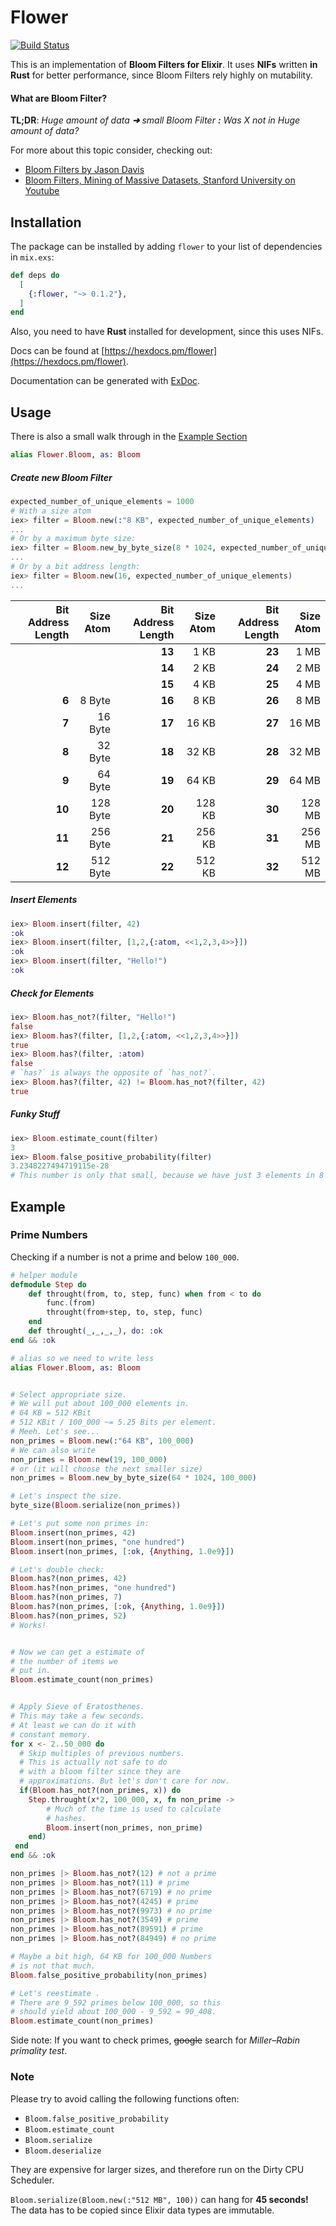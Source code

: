 # Flower
[![Build Status](https://travis-ci.org/CodeSteak/Flower.svg?branch=master)](https://travis-ci.org/CodeSteak/Flower)

This is an implementation of __Bloom Filters for Elixir__. It uses __NIFs__ written __in Rust__ for better performance, since Bloom Filters rely highly on mutability.

#### What are Bloom Filter?
__TL;DR__: *Huge amount of data __➜__ small Bloom Filter __:__ Was X not in Huge amount of data?*

For more about this topic consider, checking out:
* [Bloom Filters by Jason Davis](https://www.jasondavies.com/bloomfilter/)
* [Bloom Filters, Mining of Massive Datasets, Stanford University on Youtube](https://www.youtube.com/watch?v=qBTdukbzc78)

## Installation

The package can be installed by adding `flower` to your list of dependencies in `mix.exs`:

```elixir
def deps do
  [
    {:flower, "~> 0.1.2"},
  ]
end
```

Also, you need to have __Rust__ installed for development, since this uses NIFs.

Docs can be found at [https://hexdocs.pm/flower](https://hexdocs.pm/flower).

Documentation can be generated with [ExDoc](https://github.com/elixir-lang/ex_doc).

## Usage
There is also a small walk through in the [Example Section](#example)
```elixir
alias Flower.Bloom, as: Bloom
```
##### Create new Bloom Filter
```elixir
expected_number_of_unique_elements = 1000
# With a size atom
iex> filter = Bloom.new(:"8 KB", expected_number_of_unique_elements)
...
# Or by a maximum byte size:
iex> filter = Bloom.new_by_byte_size(8 * 1024, expected_number_of_unique_elements)
...
# Or by a bit address length:
iex> filter = Bloom.new(16, expected_number_of_unique_elements)
...
```
| Bit Address Length|Size Atom| Bit Address Length|Size Atom| Bit Address Length|Size Atom|
|-------:|---------:|-------:|---------:|-------:|---------:|
|        |          | __13__ | 1 KB     | __23__ | 1 MB     |
|        |          | __14__ | 2 KB     | __24__ | 2 MB     |
|        |          | __15__ | 4 KB     | __25__ | 4 MB     |
|  __6__ | 8 Byte   | __16__ | 8 KB     | __26__ | 8 MB     |
|  __7__ | 16 Byte  | __17__ | 16 KB    | __27__ | 16 MB    |
|  __8__ | 32 Byte  | __18__ | 32 KB    | __28__ | 32 MB    |
|  __9__ | 64 Byte  | __19__ | 64 KB    | __29__ | 64 MB    |
| __10__ | 128 Byte | __20__ | 128 KB   | __30__ | 128 MB   |
| __11__ | 256 Byte | __21__ | 256 KB   | __31__ | 256 MB   |
| __12__ | 512 Byte | __22__ | 512 KB   | __32__ | 512 MB   |

##### Insert Elements
```elixir
iex> Bloom.insert(filter, 42)
:ok
iex> Bloom.insert(filter, [1,2,{:atom, <<1,2,3,4>>}])
:ok
iex> Bloom.insert(filter, "Hello!")
:ok
```

##### Check for Elements
```elixir
iex> Bloom.has_not?(filter, "Hello!")
false
iex> Bloom.has?(filter, [1,2,{:atom, <<1,2,3,4>>}])
true
iex> Bloom.has?(filter, :atom)
false
# `has?` is always the opposite of `has_not?`.
iex> Bloom.has?(filter, 42) != Bloom.has_not?(filter, 42)
true
```

##### Funky Stuff
```elixir
iex> Bloom.estimate_count(filter)
3
iex> Bloom.false_positive_probability(filter)
3.2348227494719115e-28
# This number is only that small, because we have just 3 elements in 8 KBs.
```
## <a name="example"></a>Example
### Prime Numbers
Checking if a number is not a prime and below `100_000`.
```elixir
# helper module
defmodule Step do
    def throught(from, to, step, func) when from < to do
        func.(from)
        throught(from+step, to, step, func)
    end
    def throught(_,_,_,_), do: :ok
end && :ok

# alias so we need to write less
alias Flower.Bloom, as: Bloom


# Select appropriate size.
# We will put about 100_000 elements in.
# 64 KB = 512 KBit
# 512 KBit / 100_000 ~= 5.25 Bits per element.
# Meeh. Let's see...
non_primes = Bloom.new(:"64 KB", 100_000)
# We can also write
non_primes = Bloom.new(19, 100_000)
# or (it will choose the next smaller size)
non_primes = Bloom.new_by_byte_size(64 * 1024, 100_000)

# Let's inspect the size.
byte_size(Bloom.serialize(non_primes))

# Let's put some non primes in:
Bloom.insert(non_primes, 42)
Bloom.insert(non_primes, "one hundred")
Bloom.insert(non_primes, [:ok, {Anything, 1.0e9}])

# Let's double check:
Bloom.has?(non_primes, 42)
Bloom.has?(non_primes, "one hundred")
Bloom.has?(non_primes, 7)
Bloom.has?(non_primes, [:ok, {Anything, 1.0e9}])
Bloom.has?(non_primes, 52)
# Works!


# Now we can get a estimate of
# the number of items we
# put in.
Bloom.estimate_count(non_primes)


# Apply Sieve of Eratosthenes.
# This may take a few seconds.
# At least we can do it with
# constant memory.
for x <- 2..50_000 do
  # Skip multiples of previous numbers.
  # This is actually not safe to do
  # with a bloom filter since they are
  # approximations. But let's don't care for now.
  if(Bloom.has_not?(non_primes, x)) do
    Step.throught(x*2, 100_000, x, fn non_prime ->
        # Much of the time is used to calculate
        # hashes.
        Bloom.insert(non_primes, non_prime)
    end)
 end
end && :ok

non_primes |> Bloom.has_not?(12) # not a prime
non_primes |> Bloom.has_not?(11) # prime
non_primes |> Bloom.has_not?(6719) # no prime
non_primes |> Bloom.has_not?(4245) # prime
non_primes |> Bloom.has_not?(9973) # no prime
non_primes |> Bloom.has_not?(3549) # prime
non_primes |> Bloom.has_not?(89591) # prime
non_primes |> Bloom.has_not?(84949) # no prime

# Maybe a bit high, 64 KB for 100_000 Numbers
# is not that much.
Bloom.false_positive_probability(non_primes)

# Let's reestimate .
# There are 9_592 primes below 100_000, so this
# should yield about 100_000 - 9_592 = 90_408.
Bloom.estimate_count(non_primes)
```
Side note: If you want to check primes, ~~google~~
search for *Miller–Rabin primality test*.

### Note
Please try to avoid calling the following functions often:
* `Bloom.false_positive_probability`
* `Bloom.estimate_count`
* `Bloom.serialize`
* `Bloom.deserialize`

They are expensive for larger sizes,
and therefore run on the Dirty CPU Scheduler.

`Bloom.serialize(Bloom.new(:"512 MB", 100))` can hang for __45 seconds!__
The data has to be copied since Elixir data types are immutable.
